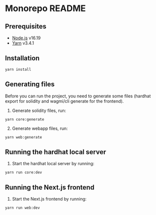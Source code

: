 # Monorepo README

## Prerequisites

- [Node.js](https://nodejs.org/en/download/) v16.19
- [Yarn](https://yarnpkg.com/getting-started/install) v3.4.1

## Installation

`yarn install`

## Generating files

Before you can run the project, you need to generate some files (hardhat export for solidity and wagmi/cli generate for the frontend).

1.  Generate solidity files, run:

`yarn core:generate`

2.  Generate webapp files, run:

`yarn web:generate`

## Running the hardhat local server

1.  Start the hardhat local server by running:

`yarn run core:dev`

## Running the Next.js frontend

1.  Start the Next.js frontend by running:

`yarn run web:dev`
